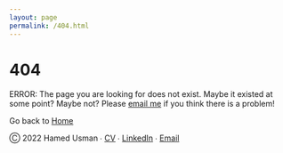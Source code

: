```yaml
---
layout: page
permalink: /404.html
---
```


# 404

ERROR: The page you are looking for does not exist. Maybe it existed at some point? Maybe not?
Please <a href="mailto:hamedusman@live.com">email me</a> if you think there is a problem!

Go back to <a href="http://hamedusman.github.io">Home</a>

<div class="footer">
  <p>Ⓒ 2022 Hamed Usman ∙ <a href="{{ BASE_PATH }}/assets/CV.pdf">CV</a> ∙ <a href="https://linkedin.com/in/hamedusman">LinkedIn</a> ∙ <a href="mailto:hamedusman@live.com">Email</a></p>
</div>
